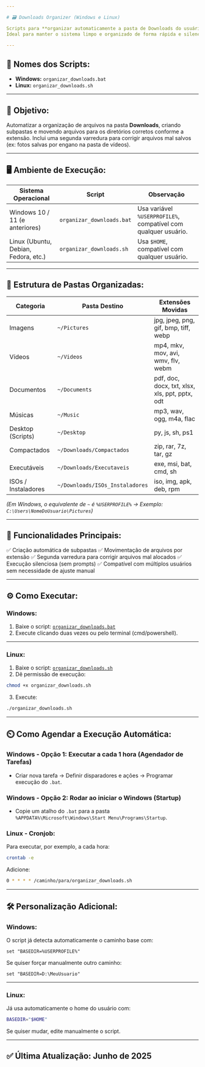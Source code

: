 ```yaml
---

# 🗃️ Downloads Organizer (Windows e Linux)

Scripts para **organizar automaticamente a pasta de Downloads do usuário**, movendo arquivos para pastas específicas com base em suas extensões.
Ideal para manter o sistema limpo e organizado de forma rápida e silenciosa, sem prompts ou interações manuais.

---
```


## 📄 Nomes dos Scripts:

* **Windows:** `organizar_downloads.bat`
* **Linux:** `organizar_downloads.sh`

---

## 📌 Objetivo:

Automatizar a organização de arquivos na pasta **Downloads**, criando subpastas e movendo arquivos para os diretórios corretos conforme a extensão. Inclui uma segunda varredura para corrigir arquivos mal salvos (ex: fotos salvas por engano na pasta de vídeos).

---

## 🖥️ Ambiente de Execução:

| Sistema Operacional                  | Script                    | Observação                                                     |
| ------------------------------------ | ------------------------- | -------------------------------------------------------------- |
| Windows 10 / 11 (e anteriores)       | `organizar_downloads.bat` | Usa variável `%USERPROFILE%`, compatível com qualquer usuário. |
| Linux (Ubuntu, Debian, Fedora, etc.) | `organizar_downloads.sh`  | Usa `$HOME`, compatível com qualquer usuário.                  |

---

## 📂 Estrutura de Pastas Organizadas:

| Categoria           | Pasta Destino                   | Extensões Movidas                              |
| ------------------- | ------------------------------- | ---------------------------------------------- |
| Imagens             | `~/Pictures`                    | jpg, jpeg, png, gif, bmp, tiff, webp           |
| Vídeos              | `~/Videos`                      | mp4, mkv, mov, avi, wmv, flv, webm             |
| Documentos          | `~/Documents`                   | pdf, doc, docx, txt, xlsx, xls, ppt, pptx, odt |
| Músicas             | `~/Music`                       | mp3, wav, ogg, m4a, flac                       |
| Desktop (Scripts)   | `~/Desktop`                     | py, js, sh, ps1                                |
| Compactados         | `~/Downloads/Compactados`       | zip, rar, 7z, tar, gz                          |
| Executáveis         | `~/Downloads/Executaveis`       | exe, msi, bat, cmd, sh                         |
| ISOs / Instaladores | `~/Downloads/ISOs_Instaladores` | iso, img, apk, deb, rpm                        |

*(Em Windows, o equivalente de `~` é `%USERPROFILE%` → Exemplo: `C:\Users\NomeDoUsuario\Pictures`)*

---

## 🚩 Funcionalidades Principais:

✅ Criação automática de subpastas
✅ Movimentação de arquivos por extensão
✅ Segunda varredura para corrigir arquivos mal alocados
✅ Execução silenciosa (sem prompts)
✅ Compatível com múltiplos usuários sem necessidade de ajuste manual

---

## ⚙️ Como Executar:

### Windows:

1. Baixe o script: [`organizar_downloads.bat`](./organizar_downloads.bat)
2. Execute clicando duas vezes ou pelo terminal (cmd/powershell).

---

### Linux:

1. Baixe o script: [`organizar_downloads.sh`](./organizar_downloads.sh)
2. Dê permissão de execução:

```bash
chmod +x organizar_downloads.sh
```

3. Execute:

```bash
./organizar_downloads.sh
```

---

## ⏲️ Como Agendar a Execução Automática:

### Windows - Opção 1: Executar a cada 1 hora (Agendador de Tarefas)

* Criar nova tarefa → Definir disparadores e ações → Programar execução do `.bat`.

### Windows - Opção 2: Rodar ao iniciar o Windows (Startup)

* Copie um atalho do `.bat` para a pasta `%APPDATA%\Microsoft\Windows\Start Menu\Programs\Startup`.

### Linux - Cronjob:

Para executar, por exemplo, a cada hora:

```bash
crontab -e
```

Adicione:

```bash
0 * * * * /caminho/para/organizar_downloads.sh
```

---

## 🛠️ Personalização Adicional:

### Windows:

O script já detecta automaticamente o caminho base com:

```batch
set "BASEDIR=%USERPROFILE%"
```

Se quiser forçar manualmente outro caminho:

```batch
set "BASEDIR=D:\MeuUsuario"
```

---

### Linux:

Já usa automaticamente o home do usuário com:

```bash
BASEDIR="$HOME"
```

Se quiser mudar, edite manualmente o script.

---

## ✅ Última Atualização: Junho de 2025
